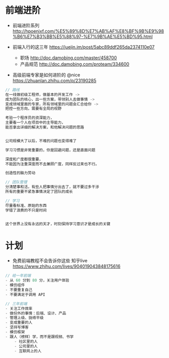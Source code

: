 # 前端进阶

- 前端进阶系列 <http://hpoenixf.com/%E5%89%8D%E7%AB%AF%E8%BF%9B%E9%98%B6%E7%B3%BB%E5%88%97-%E7%9B%AE%E5%BD%95.html>

- 前端入行的这三年 <https://juejin.im/post/5abc89ddf265da2374110e07>

  - 职场 <http://doc.damobing.com/master/458700>
  - 产品规范 <http://doc.damobing.com/proteam/334600>

- 高级前端专家是如何进阶的 @nice https://zhuanlan.zhihu.com/p/23190285

```js
// 路线
在一线做初级工程师，做基本的开发工作 ->
成为团队的核心，出一些方案，带领别人去做事情 ->
变成领域里面的专家，所有领域里的问题会汇合给你 ->
把控一些方向，需要有全局的视野

考验一个程序员的资深能力，
主要看一个人在项目中的主导能力，
能否拿出详细的解决方案，和他解决问题的思路


公司规模大了以后，不难的问题也变得难了

学习习惯是非常重要的，你是回避问题，还是直面问题

深度和广度都很重要，
不能因为注重深度而不去兼顾广度，同样反过来也不行。

创造性的脑力劳动

// 团队管理
分清楚事和活，有些人把事情分出去了，就不要过多干涉
所有的重要不紧急事情决定了团队的成长

// 学习
尽量看标准、原始的东西
学错了浪费的不只是时间


这个世界上没有永远的天才，时刻保持学习意识才是成长的关键
```

# 计划

- 免费前端教程不会告诉你这些 知乎live https://www.zhihu.com/lives/904019043848175616

```js
// 给一年前端
- 从 60 分到 80 分，关注用户体验
- 模仿组件
- 不要重复自己
- 不要满足于调用 API

// 三年前端
- 关注工作效率
- 做份外的事情：后端、设计、产品
- 管理上级、拢络平级
- 变成重要的人
- 坚持写博客
- 模仿框架
- 跟人（榜样）学，而不是跟视频、书学
    - 社区里的人
    - 公司里的人
    - 互联网上的人
```